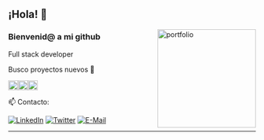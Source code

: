 
## ¡Hola! 🚀
<a href="https://juanmelichio.github.io/" target="blank"><img align="right" src="https://cdn.dribbble.com/users/5720644/screenshots/13912339/media/cfc570f6891e4aef4ae3c5282a767847.gif" alt="portfolio" width="200"/></a> 
### Bienvenid@ a mi github

Full stack developer

Busco proyectos nuevos 🎇

<div style="display: flex; align-items: center;">
  <img height="20" alt="SQL Server" src="https://w7.pngwing.com/pngs/537/866/png-transparent-flutter-hd-logo.png">
  <img height="20" alt="Flutter" src="https://miro.medium.com/v2/resize:fit:1400/1*w0u2TZpEp3WfKMrlL5jTSw.png">
  <img height="20" alt="Flutter" src="https://user-images.githubusercontent.com/4249331/52232852-e2c4f780-28bd-11e9-835d-1e3cf3e43888.png">
</div>

📫 Contacto:

[![LinkedIn](https://img.shields.io/badge/LinkedIn-0077B5?style=for-the-badge&logo=linkedin&logoColor=white)](https://www.linkedin.com/in/juan-manuel-melichio-4466b3193/)
[![Twitter](https://img.shields.io/badge/Twitter-1877F2?style=for-the-badge&logo=twitter&logoColor=white)](https://twitter.com/JMelichio)
[![E-Mail](https://img.shields.io/badge/Email-006aff?style=for-the-badge&logo=maildotru&logoColor=white&color=red)](mailto:juanmelichio@gmail.com)


---
 
